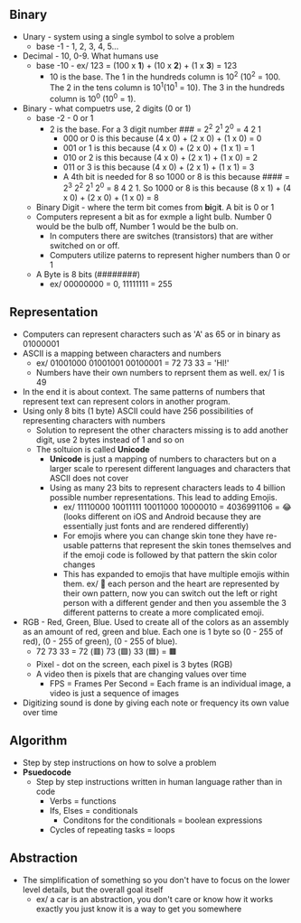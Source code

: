 
## Binary
- Unary - system using a single symbol to solve a problem
	- base -1 - 1, 2, 3, 4, 5...
- Decimal - 10, 0-9. What humans use
	-  base -10 - ex/ 123 = (100 x **1**) + (10 x **2**) + (1 x **3**) = 123
		- 10 is the base. The 1 in the hundreds column is 10<sup>2</sup> (10<sup>2</sup> = 100. The 2 in the tens column is 10<sup>1</sup>(10<sup>1</sup> = 10). The 3 in the hundreds column is 10<sup>0</sup> (10<sup>0</sup> = 1).
- Binary - what compuetrs use, 2 digits (0 or 1)
	- base -2 - 0 or 1
		- 2 is the base. For a 3 digit number ### = 2<sup>2</sup> 2<sup>1</sup> 2<sup>0</sup> = 4 2 1
			- 000 or 0 is this because (4 x 0) + (2 x 0) + (1 x 0) = 0
			- 001 or 1 is this because (4 x 0) + (2 x 0) + (1 x 1) = 1
			- 010 or 2 is this because (4 x 0) + (2 x 1) + (1 x 0) = 2
			- 011 or 3 is this because (4 x 0) + (2 x 1) + (1 x 1) = 3
			- A 4th bit is needed for 8 so 1000 or 8 is this because #### = 2<sup>3</sup> 2<sup>2</sup> 2<sup>1</sup> 2<sup>0</sup> = 8 4 2 1. So 1000 or 8 is this because (8 x 1) + (4 x 0) + (2 x 0) + (1 x 0) = 8
	- Binary Digit - where the term bit comes from **bi**gi**t**. A bit is 0 or 1
	- Computers represent a bit as for exmple a light bulb. Number 0 would be the bulb off, Number 1 would be the bulb on.
		- In computers there are switches (transistors) that are wither switched on or off.
		- Computers utilize paterns to represent higher numbers than 0 or 1
	- A Byte is 8 bits (########)
		- ex/ 00000000 = 0, 11111111 = 255

## Representation
- Computers can represent characters such as 'A' as 65 or in binary as 01000001
- ASCII is a mapping between characters and numbers
	- ex/ 01001000 01001001 00100001 = 72 73 33 = 'HI!'
	- Numbers have their own numbers to reprsent them as well. ex/ 1 is 49
- In the end it is about context. The same patterns of numbers that represent text can represent colors in another program.
- Using only 8 bits (1 byte) ASCII could have 256 possibilities of representing characters with numbers
	- Solution to represent the other characters missing is to add another digit, use 2 bytes instead of 1 and so on
	- The soltuion is called **Unicode**
		- **Unicode** is just a mapping of numbers to characters but on a larger scale to rperesent different languages and characters that ASCII does not cover
		- Using as many 23 bits to represent characters leads to 4 billion possible number representations. This lead to adding Emojis.
			- ex/ 11110000 10011111 10011000 10000010 = 4036991106 = 😂 (looks different on iOS and Android because they are essentially just fonts and are rendered differently)
			- For emojis where you can change skin tone  they have re-usable patterns that represent the skin tones themselves and  if the emoji code is followed by that pattern the skin color changes
			- This has expanded to emojis that have multiple emojis within them. ex/ 💑 each person and the heart are represented by their own pattern, now you can switch out the left or right person with a different gender and then you assemble the 3 different patterns to create a more complicated emoji.
- RGB - Red, Green, Blue. Used to create all of the colors as an assembly as an amount of red, green and blue. Each one is 1 byte so  (0 - 255 of red), (0 - 255 of green), (0 - 255 of blue).
	- 72 73 33 = 72 (🟥) 73 (🟩) 33 (🟦) = 🟫
	- Pixel - dot on the screen, each pixel is 3 bytes (RGB)
	- A video then is pixels that are changing values over time
		- FPS = Frames Per Second = Each frame is an individual image, a video is just a sequence of images
- Digitizing sound is done by giving each note or frequency its own value over time

## Algorithm
- Step by step instructions on how to solve a problem
- **Psuedocode**
	- Step by step instructions written in human language rather than in code
		- Verbs = functions
		- Ifs, Elses = conditionals
			- Conditons for the conditionals = boolean expressions
		- Cycles of repeating tasks = loops

## Abstraction
- The simplification of something so you don't have to focus on the lower level details, but the overall goal itself
	- ex/ a car is an abstraction, you don't care or know how it works exactly you just know it is a way to get you somewhere
